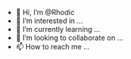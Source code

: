- 👋 Hi, I’m @Rhodic
- 👀 I’m interested in ...
- 🌱 I’m currently learning ...
- 💞️ I’m looking to collaborate on ...
- 📫 How to reach me ...

<!---
Rhodic/Rhodic is a ✨ special ✨ repository because its `README.md` (this file) appears on your GitHub profile.
You can click the Preview link to take a look at your changes.
--->
